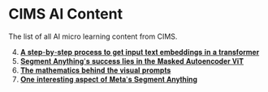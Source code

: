 # CIMS AI Content
The list of all AI micro learning content from CIMS.

4. [𝐀 𝐬𝐭𝐞𝐩-𝐛𝐲-𝐬𝐭𝐞𝐩 𝐩𝐫𝐨𝐜𝐞𝐬𝐬 𝐭𝐨 𝐠𝐞𝐭 𝐢𝐧𝐩𝐮𝐭 𝐭𝐞𝐱𝐭 𝐞𝐦𝐛𝐞𝐝𝐝𝐢𝐧𝐠𝐬 𝐢𝐧 𝐚 𝐭𝐫𝐚𝐧𝐬𝐟𝐨𝐫𝐦𝐞𝐫](https://www.linkedin.com/posts/cims-cheentan_statistics-machinelearning-datascience-activity-7294319183956254720-HA9a?utm_source=share&utm_medium=member_desktop&rcm=ACoAAFeg4y8BlQgeOMMa3WVzsLvJ6fUUK1sPZ4Y)
3. [𝐒𝐞𝐠𝐦𝐞𝐧𝐭 𝐀𝐧𝐲𝐭𝐡𝐢𝐧𝐠'𝐬 𝐬𝐮𝐜𝐜𝐞𝐬𝐬 𝐥𝐢𝐞𝐬 𝐢𝐧 𝐭𝐡𝐞 𝐌𝐚𝐬𝐤𝐞𝐝 𝐀𝐮𝐭𝐨𝐞𝐧𝐜𝐨𝐝𝐞𝐫 𝐕𝐢𝐓](https://www.linkedin.com/posts/cims-cheentan_statistics-machinelearning-deeplearning-activity-7293969330440912896-X6M2?utm_source=share&utm_medium=member_desktop&rcm=ACoAAFeg4y8BlQgeOMMa3WVzsLvJ6fUUK1sPZ4Y)
2. [𝐓𝐡𝐞 𝐦𝐚𝐭𝐡𝐞𝐦𝐚𝐭𝐢𝐜𝐬 𝐛𝐞𝐡𝐢𝐧𝐝 𝐭𝐡𝐞 𝐯𝐢𝐬𝐮𝐚𝐥 𝐩𝐫𝐨𝐦𝐩𝐭𝐬](https://www.linkedin.com/posts/cims-cheentan_statistics-machinelearning-deeplearning-activity-7293606928558002176-v2B3?utm_source=share&utm_medium=member_desktop&rcm=ACoAAFeg4y8BlQgeOMMa3WVzsLvJ6fUUK1sPZ4Y)
1. [𝐎𝐧𝐞 𝐢𝐧𝐭𝐞𝐫𝐞𝐬𝐭𝐢𝐧𝐠 𝐚𝐬𝐩𝐞𝐜𝐭 𝐨𝐟 𝐌𝐞𝐭𝐚'𝐬 𝐒𝐞𝐠𝐦𝐞𝐧𝐭 𝐀𝐧𝐲𝐭𝐡𝐢𝐧𝐠](https://www.linkedin.com/posts/cims-cheentan_statistics-machinelearning-deeplearning-activity-7293290305510940673-2xxh?utm_source=share&utm_medium=member_desktop&rcm=ACoAAFeg4y8BlQgeOMMa3WVzsLvJ6fUUK1sPZ4Y)
